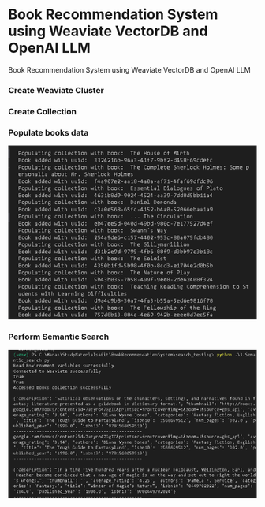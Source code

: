 # Book Recommendation System using Weaviate VectorDB and OpenAI LLM
Book Recommendation System using Weaviate VectorDB and OpenAI LLM

### Create Weaviate Cluster

### Create Collection

### Populate books data

![alt text](image.png)
### Perform Semantic Search

![alt text](image-1.png)